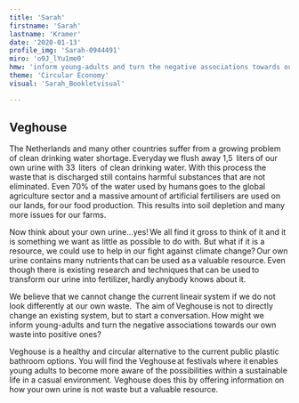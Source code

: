 ```yaml
---
title: 'Sarah'
firstname: 'Sarah'
lastname: 'Kramer'
date: '2020-01-13'
profile_img: 'Sarah-0944491'
miro: 'o9J_lYu1me0'
hmw: 'inform young-adults and turn the negative associations towards our own waste into positive ones?'
theme: 'Circular Economy'
visual: 'Sarah_Bookletvisual'

---
```


## Veghouse 

The Netherlands and many other countries suffer from a growing problem of clean drinking water shortage. Everyday we flush away 1,5  liters of our own urine with 33  liters  of clean drinking water. With this process the waste that is discharged still contains harmful substances that are not eliminated. Even 70% of the water used by humans goes to the global agriculture sector and a massive amount of artificial fertilisers are used on our lands, for our food production. This results into soil depletion and many more issues for our farms.  

Now think about your own urine...yes! We all find it gross to think of it and it is something we want as little as possible to do with. But what if it is a resource, we could use to help in our fight against climate change? Our own urine contains many nutrients that can be used as a valuable resource. Even though there is existing research and techniques that can be used to transform our urine into fertilizer, hardly anybody knows about it.   

We believe that we cannot change the current lineair system if we do not look differently at our own waste.  The aim of Veghouse is not to directly change an existing system, but to start a conversation. How might we inform young-adults and turn the negative associations towards our own waste into positive ones?  

Veghouse is a healthy and circular alternative to the current public plastic bathroom options. You will find the Veghouse at festivals where it enables young adults to become more aware of the possibilities within a sustainable life in a casual environment. Veghouse does this by offering information on how your own urine is not waste but a valuable resource.  
